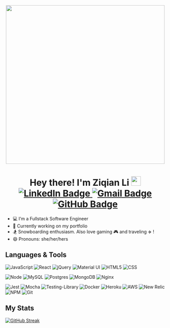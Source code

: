 <div id="header" align="center">
  <img src="https://media.giphy.com/media/DDZUE5g8YgklCgQKaf/giphy.gif" width="500"/>
  
   <h1>
    Hey there! I'm Ziqian Li
    <img src="https://media.giphy.com/media/hvRJCLFzcasrR4ia7z/giphy.gif" width="30px"/>
  
  <div id="badges">
    <a href="(https://www.linkedin.com/in/ziqianli1992)">
      <img src="https://img.shields.io/badge/LinkedIn-blue?style=for-the-badge&logo=linkedin&logoColor=white" alt="LinkedIn Badge"/>
    </a>
    <a href="mailto:zxl239@case.edu">
      <img src="https://img.shields.io/badge/gmail%20-%23D14836.svg?&style=for-the-badge&logo=gmail&logoColor=white" alt="Gmail Badge"/>
    </a>
    <a href="https://github.com/zxl3269117">
      <img src="https://img.shields.io/badge/github%20-%23121011.svg?&style=for-the-badge&logo=github&logoColor=#181717" alt="GitHub Badge"/>
    </a>
  </div>
  </h1>
</div>

- 💻 I’m a Fullstack Software Engineer
- 🌱 Currently working on my portfolio
- 🏂 Snowboarding enthusiasm. Also love gaming 🎮 and traveling ✈️ !
- 😄 Pronouns: she/her/hers

## Languages & Tools
![JavaScript](https://img.shields.io/badge/Javascript-%23323330.svg?style=flat-square&logo=javascript&logoColor=%23F7DF1E)
![React](https://img.shields.io/badge/React-%2320232a.svg?style=flat-square&logo=react&logoColor=%2361DAFB)
![jQuery](https://img.shields.io/badge/jquery-%230769AD.svg?style=flat-square&logo=jquery&logoColor=white)
![Material UI](https://img.shields.io/badge/-Material%20UI-%2320232a.svg?logo=mui&logoColor=#007FFF&style=flat-square)
![HTML5](https://img.shields.io/badge/html5-%23E34F26.svg?style=flat-squre&logo=html5&logoColor=white)
![CSS](https://img.shields.io/badge/CSS3-%231572B6.svg?&style=flat-square&logo=css3&logoColor=#1572B6)

![Node](https://img.shields.io/badge/Node.js%20-%2343853D.svg?&style=flat-square&logo=node.js&logoColor=white)
![MySQL](https://img.shields.io/badge/MySQL-%2300f.svg?&style=flat-square&logo=mysql&logoColor=white)
![Postgres](https://img.shields.io/badge/postgres-%23316192.svg?style=flat-square&logo=postgresql&logoColor=white)
![MongoDB](https://img.shields.io/badge/MongoDB-%234ea94b.svg?&style=flat-square&logo=mongodb&logoColor=white)
![Nginx](https://img.shields.io/badge/nginx-%23009639.svg?style=flat-square&logo=nginx&logoColor=white)

![Jest](https://img.shields.io/badge/Jest%20-%23C21325.svg?&style=flat-square&logo=Jest&logoColor=white)
![Mocha](https://img.shields.io/badge/-mocha-%238D6748?style=flat-square&logo=mocha&logoColor=white)
![Testing-Library](https://img.shields.io/badge/-TestingLibrary-%23E33332?style=flat-square&logo=testing-library&logoColor=white)
![Docker](https://img.shields.io/badge/docker-%230db7ed.svg?style=flat-square&logo=docker&logoColor=white)
![Heroku](https://img.shields.io/badge/heroku-%23430098.svg?style=flat-square&logo=heroku&logoColor=white)
![AWS](https://img.shields.io/badge/AWS-%23FF9900.svg?style=flat-square&logo=amazon-aws&logoColor=white)
![New Relic](https://img.shields.io/badge/New%20Relic-%23F05033.svg?style=flat-square&logo=New%20Relic&logoColor=#008C99)
![NPM](https://img.shields.io/badge/NPM-%23000000.svg?style=flat-square&logo=npm&logoColor=white)
![Git](https://img.shields.io/badge/git-%23F05033.svg?style=flat-square&logo=git&logoColor=white)

## My Stats
[![GitHub Streak](https://github-readme-streak-stats.herokuapp.com/?user=xuxiaqing2011)](https://git.io/streak-stats)

<!-- For future use -->
<!-- [![Ziqian Li's GitHub stats](https://github-readme-stats.vercel.app/api?username=zxl3269117&count_private=true)](https://github.com/anuraghazra/github-readme-stats) -->
<!-- [![Top Langs](https://github-readme-stats.vercel.app/api/top-langs/?username=zxl3269117&layout=compact)](https://github.com/anuraghazra/github-readme-stats) -->


<!---
zxl3269117/zxl3269117 is a ✨ special ✨ repository because its `README.md` (this file) appears on your GitHub profile.
You can click the Preview link to take a look at your changes.
--->
